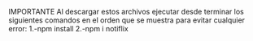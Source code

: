 IMPORTANTE
Al descargar estos archivos ejecutar desde terminar los siguientes comandos en el orden que se muestra para evitar cualquier error:
1.-npm install
2.-npm i notiflix
